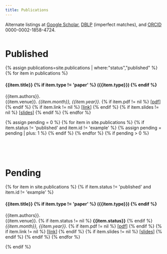 ```yaml
---
title: Publications
---
```


Alternate listings at [Google Scholar](https://scholar.google.com/citations?user=wamfO3sAAAAJ&hl=en), [DBLP](https://dblp.org/pers/hd/l/Lux:Thomas) (imperfect matches), and [ORCID](https://orcid.org/0000-0002-1858-4724) 0000-0002-1858-4724.

<p style="margin-bottom:50px;"></p>

# Published

{% assign publications=site.publications | where:"status","published" %}
{% for item in publications %}
#### {{item.title}} {% if item.type != 'paper' %} ({{item.type}}) {% endif %}
{{item.authors}}.
<br>{{item.venue}}. *{{item.month}}, {{item.year}}.*
{% if item.pdf != nil %} [[pdf]({{item.pdf}})] {% endif %} {% if item.link != nil %} [[link]({{item.link}})] {% endif %} {% if item.slides != nil %} [[slides]({{item.slides}})] {% endif %} 
{% endfor %}

{% assign pending = 0 %}
{% for item in site.publications %} {% if item.status != 'published' and item.id != 'example' %}
    {% assign pending = pending | plus: 1 %}
{% endif %} {% endfor %}
{% if pending > 0 %}

<p style="margin-bottom:100px;"></p>

# Pending

{% for item in site.publications %} {% if item.status != 'published' and item.id != 'example' %}
#### {{item.title}} {% if item.type != 'paper' %} ({{item.type}}) {% endif %}
{{item.authors}}.
<br>{{item.venue}}. {% if item.status != nil %} **{{item.status}}** {% endif %} *{{item.month}}, {{item.year}}.*
{% if item.pdf != nil %} [[pdf]({{item.pdf}})] {% endif %} {% if item.link != nil %} [[link]({{item.link}})] {% endif %} {% if item.slides != nil %} [[slides]({{item.slides}})] {% endif %}
{% endif %} {% endfor %}

{% endif %}
